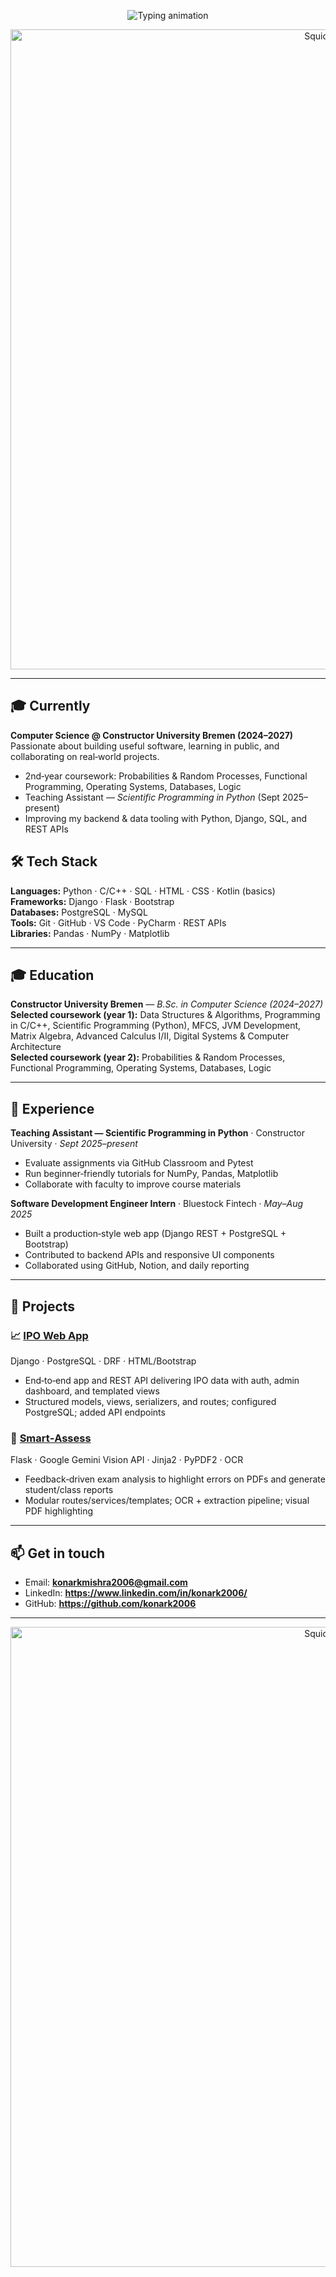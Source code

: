 <p align="center">
  <img src="https://readme-typing-svg.demolab.com?font=Fira+Code&size=32&duration=2000&pause=300&center=true&vCenter=true&multiline=false&repeat=true&width=900&lines=Hi!;Welcome+to+my+profile!;I+am+Konark;Software+Development+%7C+Artificial+Intelligence" alt="Typing animation">
</p>



<p align="center">
  <img src="https://camo.githubusercontent.com/64caf9016869591bbcf79720ad78d0645d4ae11549961c8f47f9cb595838b2e3/68747470733a2f2f63646e612e61727473746174696f6e2e636f6d2f702f6173736574732f696d616765732f696d616765732f3032312f3732302f3932302f6f726967696e616c2f706978656c2d6a6566662d6d6172696f2e6769663f31353732373039343333" alt="Squidward dab" width="1024">
</p>

---

## 🎓 Currently
**Computer Science @ Constructor University Bremen (2024–2027)**  
Passionate about building useful software, learning in public, and collaborating on real‑world projects.

- 2nd‑year coursework: Probabilities & Random Processes, Functional Programming, Operating Systems, Databases, Logic
- Teaching Assistant — *Scientific Programming in Python* (Sept 2025–present)
- Improving my backend & data tooling with Python, Django, SQL, and REST APIs

## 🛠️ Tech Stack
**Languages:** Python · C/C++ · SQL · HTML · CSS · Kotlin (basics)  
**Frameworks:** Django · Flask · Bootstrap  
**Databases:** PostgreSQL · MySQL  
**Tools:** Git · GitHub · VS Code · PyCharm · REST APIs  
**Libraries:** Pandas · NumPy · Matplotlib

---

## 🎓 Education
**Constructor University Bremen** — *B.Sc. in Computer Science (2024–2027)*  
**Selected coursework (year 1):** Data Structures & Algorithms, Programming in C/C++, Scientific Programming (Python), MFCS, JVM Development, Matrix Algebra, Advanced Calculus I/II, Digital Systems & Computer Architecture  
**Selected coursework (year 2):** Probabilities & Random Processes, Functional Programming, Operating Systems, Databases, Logic

---

## 🧪 Experience
**Teaching Assistant — Scientific Programming in Python** · Constructor University · *Sept 2025–present*  
- Evaluate assignments via GitHub Classroom and Pytest  
- Run beginner‑friendly tutorials for NumPy, Pandas, Matplotlib  
- Collaborate with faculty to improve course materials

**Software Development Engineer Intern** · Bluestock Fintech · *May–Aug 2025*  
- Built a production‑style web app (Django REST + PostgreSQL + Bootstrap)  
- Contributed to backend APIs and responsive UI components  
- Collaborated using GitHub, Notion, and daily reporting

---

## 🚀 Projects
### 📈 [IPO Web App](https://github.com/konark2006/ipo-web-app)
Django · PostgreSQL · DRF · HTML/Bootstrap  
- End‑to‑end app and REST API delivering IPO data with auth, admin dashboard, and templated views
- Structured models, views, serializers, and routes; configured PostgreSQL; added API endpoints

### 📝 [Smart‑Assess](https://github.com/konark2006/Smart-Assess)
Flask · Google Gemini Vision API · Jinja2 · PyPDF2 · OCR  
- Feedback‑driven exam analysis to highlight errors on PDFs and generate student/class reports  
- Modular routes/services/templates; OCR + extraction pipeline; visual PDF highlighting


---

## 📫 Get in touch
- Email: **konarkmishra2006@gmail.com**
- LinkedIn: **https://www.linkedin.com/in/konark2006/**
- GitHub: **https://github.com/konark2006**

---

<p align="center">
  <img src="https://media0.giphy.com/media/v1.Y2lkPTZjMDliOTUybDhpYzJscXU2dzJuYXhoeGo5cTRwMHFkOWxwZGJycTVqaWl4OWFrZiZlcD12MV9zdGlja2Vyc19zZWFyY2gmY3Q9cw/xULW8l2gXuRPmsQe8U/source.gif" alt="Squidward dab" width="1024">
</p>
